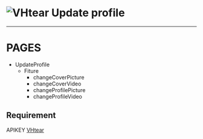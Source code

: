 # ![VHtear](https://vhtear.com/static/assets/img/brand/favicon.ico) Update profile

----

PAGES
=====
- UpdateProfile
    - Fiture
        - changeCoverPicture
        - changeCoverVideo
        - changeProfilePicture
        - changeProfileVideo

## Requirement

APIKEY [VHtear](https://wa.me/6281238552767)
